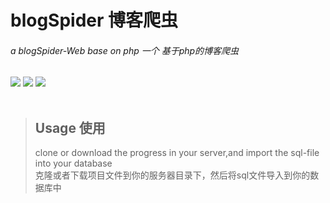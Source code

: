 # blogSpider 博客爬虫
###### a blogSpider-Web base on php 一个 基于php的博客爬虫
![](https://img.shields.io/badge/language-php-orange.svg) 
![](https://img.shields.io/badge/language-JavaScript-green.svg) 
![](https://img.shields.io/badge/DBS-MySQL-red.svg) 
<br/><br/>
>## Usage 使用
>clone or download the progress in your server,and import the sql-file into your database 
> <br/>克隆或者下载项目文件到你的服务器目录下，然后将sql文件导入到你的数据库中

